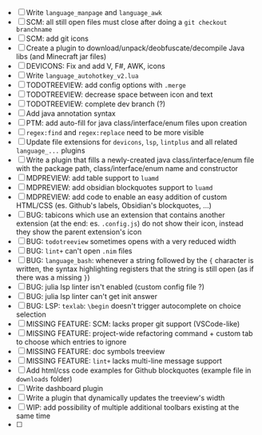 - [ ] Write `language_manpage` and `language_awk`
- [ ] SCM: all still open files must close after doing a `git checkout branchname`
- [ ] SCM: add git icons
- [ ] Create a plugin to download/unpack/deobfuscate/decompile Java libs (and Minecraft jar files)
- [ ] DEVICONS: Fix and add V, F#, AWK, icons
- [ ] Write `language_autohotkey_v2.lua`
- [ ] TODOTREEVIEW: add config options with `.merge`
- [ ] TODOTREEVIEW: decrease space between icon and text
- [ ] TODOTREEVIEW: complete dev branch (?)
- [ ] Add java annotation syntax
- [ ] PTM: add auto-fill for java class/interface/enum files upon creation
- [ ] `regex:find` and `regex:replace` need to be more visible
- [ ] Update file extensions for `devicons`, `lsp`, `lintplus` and all related `language_...` plugins
- [ ] Write a plugin that fills a newly-created java class/interface/enum file with the package path, class/interface/enum name and constructor
- [ ] MDPREVIEW: add table support to `luamd`
- [ ] MDPREVIEW: add obsidian blockquotes support to `luamd`
- [ ] MDPREVIEW: add code to enable an easy addition of custom HTML/CSS (es. Github's labels, Obsidian's blockquotes, ...)
- [ ] BUG: tabicons which use an extension that contains another extension (at the end: es. `.config.js`) do not show their icon, instead they show the parent extension's icon
- [ ] BUG: `todotreeview` sometimes opens with a very reduced width
- [ ] BUG: `lint+` can't open `.nim` files
- [ ] BUG: `language_bash`: whenever a string followed by the `{` character is written, the syntax highlighting registers that the string is still open (as if there was a missing `}`)
- [ ] BUG: julia lsp linter isn't enabled (custom config file ?)
- [ ] BUG: julia lsp linter can't get init answer
- [ ] BUG: LSP: `texlab`: `\begin` doesn't trigger autocomplete on choice selection
- [ ] MISSING FEATURE: SCM: lacks proper git support (VSCode-like)
- [ ] MISSING FEATURE: project-wide refactoring command + custom tab to choose which entries to ignore
- [ ] MISSING FEATURE: doc symbols treeview
- [ ] MISSING FEATURE: `lint+` lacks multi-line message support
- [ ] Add html/css code examples for Github blockquotes (example file in `downloads` folder)
- [ ] Write dashboard plugin
- [ ] Write a plugin that dynamically updates the treeview's width
- [ ] WIP: add possibility of multiple additional toolbars existing at the same time
- [ ] 

